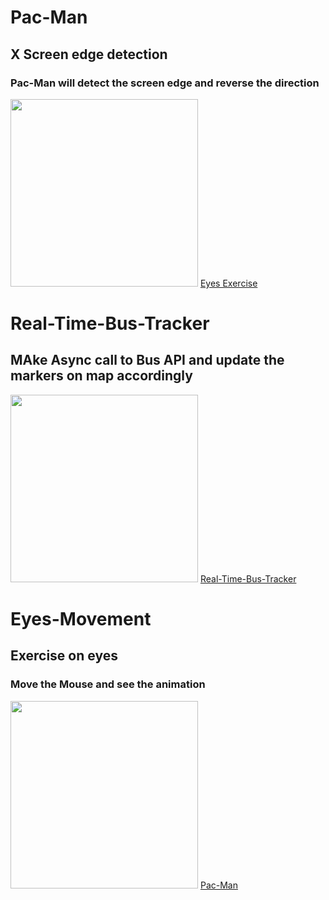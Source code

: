 
# Pac-Man
## X Screen edge detection 
### Pac-Man will detect the screen edge and reverse the direction 
<img src ="https://github.com/mitstack/MITModule/blob/main/PacMan/pac-man.PNG" width = '300'/>
<a href ="https://github.com/mitstack/MITModule/tree/main/PacMan">Eyes Exercise </a>


# Real-Time-Bus-Tracker
## MAke Async call to Bus API and update the markers on map accordingly
<img src= "https://github.com/mitstack/MITModule/blob/main/Real-Time-Bus-Tracker/mapbox.PNG" width='300'/>
<a href="https://github.com/mitstack/MITModule/tree/main/Real-Time-Bus-Tracker"> Real-Time-Bus-Tracker</a>


# Eyes-Movement
## Exercise on eyes
### Move the Mouse and see the animation
<img src= "https://github.com/mitstack/MITModule/blob/main/Eye-Ball-Movement/eyes.PNG" width='300'/>
<a href="https://github.com/mitstack/MITModule/tree/main/Eye-Ball-Movement"> Pac-Man </a>
